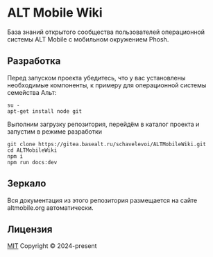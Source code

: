# ALT Mobile Wiki

База знаний открытого сообщества пользователей операционной системы ALT Mobile с мобильном окружением Phosh.

## Разработка

Перед запуском проекта убедитесь, что у вас установлены необходимые компоненты, к примеру для операционной системы семейства Альт:

```shell
su -
apt-get install node git
```

Выполним загрузку репозитория, перейдём в каталог проекта и запустим в режиме разработки

```shell
git clone https://gitea.basealt.ru/schavelevoi/ALTMobileWiki.git
cd ALTMobileWiki
npm i
npm run docs:dev
```

## Зеркало

Вся документация из этого репозитория размещается на сайте altmobile.org автоматически.

## Лицензия

[MIT](https://gitea.basealt.ru/schavelevoi/ALTMobileWiki/src/branch/main/LICENCE)
Copyright © 2024-present <OLEG SHCHAVELEV>
